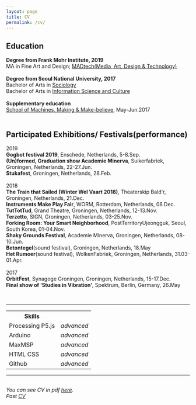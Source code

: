 ```yaml
---
layout: page
title: CV
permalink: /cv/
---
```


<h2>Education</h2>
<strong>Degree from Frank Mohr Institute, 2019</strong>
<br>
MA in Fine Art and Design; <a href="http://fmi.academieminerva.nl/Programs/MADtech" target="blank">MADtech(Media, Art, Design & Technology)</a>
<br><br>
<strong>Degree from Seoul National University, 2017</strong>
<br>
Bachelor of Arts in <a href="http://sociology.snu.ac.kr/eng" target="blank">Sociology</a>
<br>
Bachelor of Arts in <a href="http://isc.snu.ac.kr/" target="blank">Information Science and Culture</a>
<br><br>
<strong>Supplementary education</strong>
<br>
<a href="http://schoolofma.org/" target="blank">School of Machines, Making & Make-believe</a>, May-Jun.2017
<br><br>


<h2>Participated Exhibitions/ Festivals(performance)</h2>

2019<br>
<b>Gogbot festival 2019</b>, Enschede, Netherlands, 5-8.Sep.<br>
<b>(Un)formed, Graduation show Academie Minerva</b>, Suikerfabriek, Groningen, Netherlands, 22-27.Jun.<br>
<b>Stukafest</b>, Groningen, Netherlands, 28.Feb. <br>
<br>
2018<br>
<b>The Train that Sailed (Winter Wel Vaart 2018)</b>, Theaterskip Bald'r, Groningen, Netherlands, 21.Dec.<br>
<b>Instruments Make Play Fair</b>, WORM, Rotterdam, Netherlands, 08.Dec.<br>
<b>TutTotTud</b>, Grand Theatre, Groningen, Netherlands, 12-13.Nov.<br>
<b>Terzetto</b>, SIGN, Groningen, Netherlands, 03-25.Nov.<br>
<b>Forking Room: Your Smart Neighborhood</b>, PostTerritoryUjeongguk, Seoul, South Korea, 01-04.Nov.<br>
<b>Shaky Grounds Festival</b>, Academie Minerva, Groningen, Netherlands, 08-10.Jun.<br>
<b>Betontegel</b>(sound festival), Groningen, Netherlands, 18.May<br>
<b>Het Rumoer</b>(sound festival), WolkenFabriek, Groningen, Netherlands, 31.03-01.Apr.<br>
<br>
2017<br>
<b>OrbitFest</b>, Synagoge Groningen, Groningen, Netherlands, 15-17.Dec.<br>
<b>Final show of ‘Studies in Vibration’</b>, Spektrum, Berlin, Germany, 26.May<br>

<br/>

<hr/>
<table>
<tr>
<th>Skills</th>
<th> </th>
</tr>
<tr>
<td>Processing P5.js</td>
<td><i>advanced</i></td>
</tr>
<tr>
<td>Arduino</td>
<td><i>advanced</i></td>
</tr>
<tr>
<td>MaxMSP</td>
<td><i>advanced</i></td>
</tr>
<tr>
<td>HTML CSS</td>
<td><i>advanced</i></td>
</tr>
<tr>
<td>Github</td>
<td><i>advanced</i></td>
</tr>
</table>


<hr/>
<br/>
<i>You can see CV in pdf <a href="https://lucid2713.github.io/works/CVmina.pdf" target="blank">here</a>.</i>
<br/>
<i>Past <a href="https://lucid2713.github.io/about/" target="blank">CV</a></i>

<br/><br/><br/>


<span class="contacticon center">
	<a href="lucid2713@gmail.com"><i class="fa fa-envelope-square"></i></a>
	<a href="https://github.com/lucid2713/" target="_blank"><i class="fa fa-github-square"></i></a>
	<a href="https://www.linkedin.com" target="_blank"><i class="fa fa-linkedin-square"></i></a>
	<a href="https://vimeo.com/user38129979/videos" target="_blank"><i class="fa fa-vimeo-square"></i></a>
	<a href="https://www.facebook.com/lucid2713" target="_blank"><i class="fa fa-facebook-official"></i></a>
</span>
